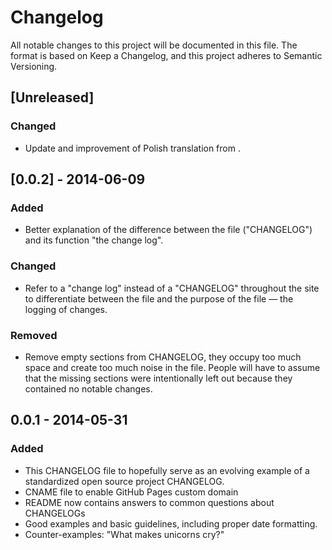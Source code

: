 # Changelog
All notable changes to this project will be documented in this file.
The format is based on Keep a Changelog, and this project adheres to Semantic Versioning.

## [Unreleased]
### Changed
- Update and improvement of Polish translation from .
## [0.0.2] - 2014-06-09

### Added
- Better explanation of the difference between the file ("CHANGELOG") and its function "the change log".
### Changed
- Refer to a "change log" instead of a "CHANGELOG" throughout the site to differentiate between the file and the purpose of the file — the logging of changes.
### Removed
- Remove empty sections from CHANGELOG, they occupy too much space and create too much noise in the file. People will have to assume that the missing sections were intentionally left out because they contained no notable changes.
## 0.0.1 - 2014-05-31
### Added
- This CHANGELOG file to hopefully serve as an evolving example of a standardized open source project CHANGELOG.
- CNAME file to enable GitHub Pages custom domain
- README now contains answers to common questions about CHANGELOGs
- Good examples and basic guidelines, including proper date formatting.
- Counter-examples: "What makes unicorns cry?"

